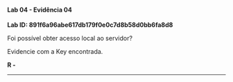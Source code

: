 
#### Lab 04 - Evidência 04

**Lab ID:  891f6a96abe617db179f0e0c7d8b58d0bb6fa8d8**


Foi possível obter acesso local ao servidor?  
  
Evidencie com a Key encontrada.

**R -**

---
